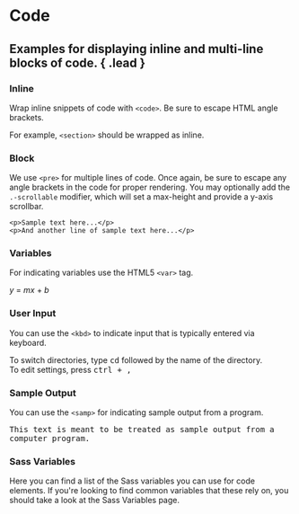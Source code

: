 # Code
## Examples for displaying inline and multi-line blocks of code. { .lead }

### Inline
Wrap inline snippets of code with `<code>`. Be sure to escape HTML angle brackets.

<i-code-preview title="Inline Code">

For example, <code>&lt;section&gt;</code> should be wrapped as inline.

<template slot="html">

~~~html
For example, <code>&lt;section&gt;</code> should be wrapped as inline.
~~~

</template>
</i-code-preview>

### Block
We use `<pre>` for multiple lines of code. Once again, be sure to escape any angle brackets in the code for proper 
rendering. You may optionally add the `.-scrollable` modifier, which will set a max-height and provide a y-axis scrollbar.

<i-code-preview title="Code Block">

<pre>
<code>&lt;p&gt;Sample text here...&lt;/p&gt;
&lt;p&gt;And another line of sample text here...&lt;/p&gt;</code>
</pre>

<template slot="html">

~~~html
<pre>
    <code>
        &lt;p&gt;Sample text here...&lt;/p&gt;
        &lt;p&gt;And another line of sample text here...&lt;/p&gt;
    </code>
</pre>
~~~

</template>
</i-code-preview>

### Variables
For indicating variables use the HTML5 `<var>` tag.

<i-code-preview title="Variables">

<var>y</var> = <var>m</var><var>x</var> + <var>b</var>

<template slot="html">

~~~html
<var>y</var> = <var>m</var><var>x</var> + <var>b</var>
~~~

</template>
</i-code-preview>

### User Input
You can use the `<kbd>` to indicate input that is typically entered via keyboard.

<i-code-preview title="User Input">

To switch directories, type <kbd>cd</kbd> followed by the name of the directory.<br>
To edit settings, press <kbd><kbd>ctrl</kbd> + <kbd>,</kbd></kbd>

<template slot="html">

~~~html
To switch directories, type <kbd>cd</kbd> followed by the name of the directory.<br>
To edit settings, press <kbd><kbd>ctrl</kbd> + <kbd>,</kbd></kbd>
~~~

</template>
</i-code-preview>

### Sample Output

You can use the `<samp>` for indicating sample output from a program.

<i-code-preview title="Sample Output">

<samp>This text is meant to be treated as sample output from a computer program.</samp>

<template slot="html">

~~~html
<samp>This text is meant to be treated as sample output from a computer program.</samp>
~~~

</template>
</i-code-preview>


### Sass Variables
Here you can find a list of the Sass variables you can use for code elements. If you're looking to find common variables that these rely on, you should take a look at the <nuxt-link :to="{ name: 'docs-core-sass-variables' }">Sass Variables</nuxt-link> page.


<i-scss-preview title="Code" expanded :header="false">
    <template slot="scss">
        <api-table-row>
            <template slot="property">$mark-padding</template>
            <template slot="default"><code>0.2rem 0.4rem</code></template>
        </api-table-row>
        <api-table-row>
            <template slot="property">$mark-color</template>
            <template slot="default"><code>$color-gray-80</code></template>
        </api-table-row>
        <api-table-row>
            <template slot="property">$mark-background-color</template>
            <template slot="default"><code>#fcf8e3</code></template>
        </api-table-row>
        <api-table-row>
            <template slot="property">$code-font-size</template>
            <template slot="default"><code>90%</code></template>
        </api-table-row>
        <api-table-row>
            <template slot="property">$code-padding</template>
            <template slot="default"><code>0.15rem 0.4rem</code></template>
        </api-table-row>
        <api-table-row>
            <template slot="property">$code-color</template>
            <template slot="default"><code>#bd4147</code></template>
        </api-table-row>
        <api-table-row>
            <template slot="property">$code-background</template>
            <template slot="default"><code>$color-gray-10</code></template>
        </api-table-row>
        <api-table-row>
            <template slot="property">$code-color-dark</template>
            <template slot="default"><code>#ff6d6b</code></template>
        </api-table-row>
        <api-table-row>
            <template slot="property">$code-background-dark</template>
            <template slot="default"><code>lighten($color-gray-80, 5%)</code></template>
        </api-table-row>
        <api-table-row>
            <template slot="property">$kbd-font-size</template>
            <template slot="default"><code>$code-font-size</code></template>
        </api-table-row>
        <api-table-row>
            <template slot="property">$kbd-box-shadow</template>
            <template slot="default"><code>inset 0 -0.1rem 0 rgba(0, 0, 0, 0.25)</code></template>
        </api-table-row>
        <api-table-row>
            <template slot="property">$kbd-nested-font-weight</template>
            <template slot="default"><code>$font-weight-bold</code></template>
        </api-table-row>
        <api-table-row>
            <template slot="property">$kbd-color</template>
            <template slot="default"><code>$color-white</code></template>
        </api-table-row>
        <api-table-row>
            <template slot="property">$kbd-background</template>
            <template slot="default"><code>$color-gray-90</code></template>
        </api-table-row>
        <api-table-row>
            <template slot="property">$kbd-padding</template>
            <template slot="default"><code>$code-padding</code></template>
        </api-table-row>
        <api-table-row>
            <template slot="property">$pre-font-size</template>
            <template slot="default"><code>$code-font-size</code></template>
        </api-table-row>
        <api-table-row>
            <template slot="property">$pre-color</template>
            <template slot="default"><code>$color-gray-90</code></template>
        </api-table-row>
        <api-table-row>
            <template slot="property">$pre-color-dark</template>
            <template slot="default"><code>$color-white</code></template>
        </api-table-row>
        <api-table-row>
            <template slot="property">$pre-scrollable-max-height</template>
            <template slot="default"><code>340px</code></template>
        </api-table-row>
    </template>
</i-scss-preview>
